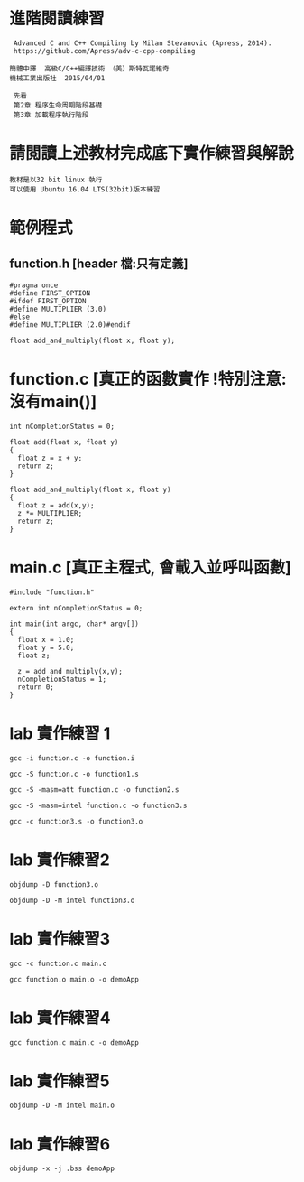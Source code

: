 # 進階閱讀練習
```
 Advanced C and C++ Compiling by Milan Stevanovic (Apress, 2014).
 https://github.com/Apress/adv-c-cpp-compiling
 
簡體中譯  高級C/C++編譯技術 （美）斯特瓦諾維奇
機械工業出版社  2015/04/01
 
 先看 
 第2章 程序生命周期階段基礎
 第3章 加載程序執行階段
```
# 請閱讀上述教材完成底下實作練習與解說
```
教材是以32 bit linux 執行
可以使用 Ubuntu 16.04 LTS(32bit)版本練習
```
# 範例程式
## function.h [header 檔:只有定義]
```
#pragma once
#define FIRST_OPTION
#ifdef FIRST_OPTION
#define MULTIPLIER (3.0)
#else
#define MULTIPLIER (2.0)#endif

float add_and_multiply(float x, float y);
```
# function.c [真正的函數實作 !特別注意: 沒有main()]
```
int nCompletionStatus = 0;

float add(float x, float y)
{
  float z = x + y;
  return z;
}

float add_and_multiply(float x, float y)
{
  float z = add(x,y);
  z *= MULTIPLIER;
  return z;
}
```
# main.c [真正主程式, 會載入並呼叫函數]
```
#include "function.h"

extern int nCompletionStatus = 0;

int main(int argc, char* argv[])
{
  float x = 1.0;
  float y = 5.0;
  float z;
  
  z = add_and_multiply(x,y);
  nCompletionStatus = 1;
  return 0;
}
```
# lab 實作練習 1
```
gcc -i function.c -o function.i

gcc -S function.c -o function1.s

gcc -S -masm=att function.c -o function2.s

gcc -S -masm=intel function.c -o function3.s

gcc -c function3.s -o function3.o
```
# lab 實作練習2
```
objdump -D function3.o

objdump -D -M intel function3.o
```
# lab 實作練習3
```
gcc -c function.c main.c

gcc function.o main.o -o demoApp
```
# lab 實作練習4
```
gcc function.c main.c -o demoApp
```
# lab 實作練習5
```
objdump -D -M intel main.o
```
# lab 實作練習6
```
objdump -x -j .bss demoApp
```
